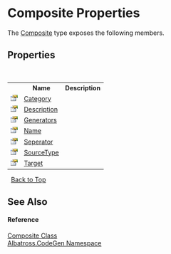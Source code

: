 # Composite Properties
 

The <a href="0974aae5-af89-5f16-3883-86405e69cd63">Composite</a> type exposes the following members.


## Properties
&nbsp;<table><tr><th></th><th>Name</th><th>Description</th></tr><tr><td>![Public property](media/pubproperty.gif "Public property")</td><td><a href="fb290257-c955-afe8-012f-d577c3e30208">Category</a></td><td /></tr><tr><td>![Public property](media/pubproperty.gif "Public property")</td><td><a href="0c70bd29-20f4-0d98-b9d3-ad91fe94ec12">Description</a></td><td /></tr><tr><td>![Public property](media/pubproperty.gif "Public property")</td><td><a href="4e513e1b-5b97-91b0-f583-93bbd27a01bd">Generators</a></td><td /></tr><tr><td>![Public property](media/pubproperty.gif "Public property")</td><td><a href="e0c3fc90-0334-98a0-131d-fa6be9a6581d">Name</a></td><td /></tr><tr><td>![Public property](media/pubproperty.gif "Public property")</td><td><a href="ad11e1e6-3cb4-5468-c02c-c6b3d00c2d31">Seperator</a></td><td /></tr><tr><td>![Public property](media/pubproperty.gif "Public property")</td><td><a href="55d51b61-a11c-5bd2-5ef1-10e683866225">SourceType</a></td><td /></tr><tr><td>![Public property](media/pubproperty.gif "Public property")</td><td><a href="c0243e47-0610-52ac-20fb-86ddded271f4">Target</a></td><td /></tr></table>&nbsp;
<a href="#composite-properties">Back to Top</a>

## See Also


#### Reference
<a href="0974aae5-af89-5f16-3883-86405e69cd63">Composite Class</a><br /><a href="15cf6e12-be6a-9747-9980-acf9dcacbf1a">Albatross.CodeGen Namespace</a><br />